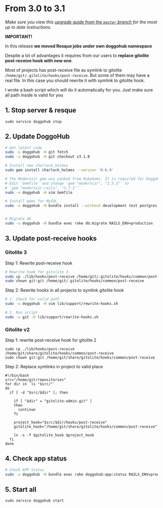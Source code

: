 # From 3.0 to 3.1
*Make sure you view this [upgrade guide from the `master` branch](../../../master/doc/update/3.0-to-3.1.md) for the most up to date instructions.*

**IMPORTANT!**

In this release **we moved Resque jobs under own doggohub namespace**

Despite a lot of advantages it requires from our users to **replace gitolite post-receive hook with new one**.

Most of projects has post-receive file as symlink to gitolite `/home/git/.gitolite/hooks/post-receive`. But some of them may have a real file. In this case you should rewrite it with symlink to gitolite hook.

I wrote a bash script which will do it automatically for you. Just make sure all path inside is valid for you

## 1. Stop server & resque

    sudo service doggohub stop

## 2. Update DoggoHub

```bash
# Get latest code
sudo -u doggohub -H git fetch
sudo -u doggohub -H git checkout v3.1.0

# Install new charlock_holmes
sudo gem install charlock_holmes --version '0.6.9'

# The Modernizr gem was yanked from RubyGems. It is required for DoggoHub >= 2.8.0
# Edit `Gemfile` and change `gem "modernizr", "2.5.3"` to
# `gem "modernizr-rails", "2.7.1"``
sudo -u doggohub -H vim Gemfile

# Install gems for MySQL
sudo -u doggohub -H bundle install --without development test postgres sqlite


# Migrate db
sudo -u doggohub -H bundle exec rake db:migrate RAILS_ENV=production

```

## 3. Update post-receive hooks

### Gitolite 3

Step 1: Rewrite post-receive hook

```bash
# Rewrite hook for gitolite 3
sudo cp ./lib/hooks/post-receive /home/git/.gitolite/hooks/common/post-receive
sudo chown git:git /home/git/.gitolite/hooks/common/post-receive
```

Step 2: Rewrite hooks in all projects to symlink gitolite hook

```bash
# 1. Check for valid path
sudo -u doggohub -H vim lib/support/rewrite-hooks.sh

# 2. Run script
sudo -u git -H lib/support/rewrite-hooks.sh
```

### Gitolite v2

Step 1: rewrite post-receive hook for gitolite 2

```
sudo cp ./lib/hooks/post-receive /home/git/share/gitolite/hooks/common/post-receive
sudo chown git:git /home/git/share/gitolite/hooks/common/post-receive
```

Step 2: Replace symlinks in project to valid place

    #!/bin/bash
    src="/home/git/repositories"
    for dir in `ls "$src/"`
    do
      if [ -d "$src/$dir" ]; then

        if [ "$dir" = "gitolite-admin.git" ]
        then
          continue
        fi

        project_hook="$src/$dir/hooks/post-receive"
        gitolite_hook="/home/git/share/gitolite/hooks/common/post-receive"

        ln -s -f $gitolite_hook $project_hook
      fi
    done

## 4. Check app status

```bash
# Check APP Status
sudo -u doggohub -H bundle exec rake doggohub:app:status RAILS_ENV=production
```

## 5. Start all

    sudo service doggohub start
